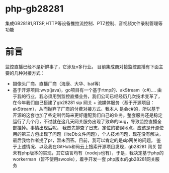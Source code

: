 # php-gb28281
集成GB28181,RTSP,HTTP等设备推拉流控制、PTZ控制、音视频文件录制管理等功能

# 前言
  监控直播已经不是新鲜事了，它涉及n多行业。 目前集成商对接监控直播有下面主要的几种对接方式：
  - 摄像头厂商、直播厂商（海康、大华、bat等）
  - 基于开源项目:wvp(java)，go项目有一个基于rtmp的、akStream（c#)....
    由于我的行业，我必须用到监控直播业务，我们公司已经经历几次技术变革了，在今年我们自己搭建了gb28281 sip 网关 + 流媒体服务（基于开源项目：akStream），从而抛弃了厂商的付费对接方式。我本人
  是会c#的，所以基于开源的这套也加了些定制代码来更好适配我们自己的业务。整套服务还是稳定运行了几个月，不过就在这几天网关服务出现了致命的bug，导致监控直播全部挂掉。事情出现后呢，
  我首先排查了日志，定位的错误地点，应该是开源使用的第三方包出现了问题（liteDb文件问题），个人技术问题，现在没有解决，最后我给作者提了pr，暂未回答。目前，我可以肯定的是sip网关的问题。
    鉴于上述情况、以及我在GitHub和码云上搜索开源项目发现，gb28281 网关 暂未有php版本的实现，其它语言均有（nodejs也有），于是，我决定基于php的 workerman（暂不使用swoole），着手开发一套
    php版本的gb28281网关服务
